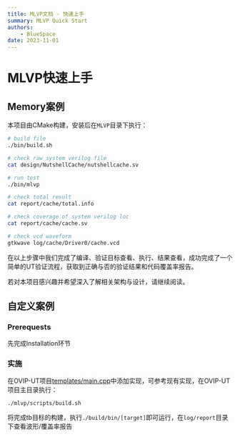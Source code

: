 ```yaml
---
title: MLVP文档 - 快速上手
summary: MLVP Quick Start
authors:
    - BlueSpace
date: 2023-11-01
---
```


# MLVP快速上手

## Memory案例

本项目由CMake构建，安装后在`MLVP`目录下执行：

```sh
# build file
./bin/build.sh

# check raw system verilog file
cat design/NutshellCache/nutshellcache.sv

# run test
./bin/mlvp

# check total result
cat report/cache/total.info

# check coverage of system verilog loc
cat report/cache/cache.sv

# check vcd waveform
gtkwave log/cache/Driver0/cache.vcd
```

在以上步骤中我们完成了编译、验证目标查看、执行、结果查看，成功完成了一个简单的UT验证流程，获取到正确与否的验证结果和代码覆盖率报告。

若对本项目感兴趣并希望深入了解相关架构与设计，请继续阅读。

## 自定义案例

### Prerequests

先完成Installation环节

### 实施

在OVIP-UT项目[templates/main.cpp](https://gitee.com/yaozhicheng/mlvp/blob/master/template/main.cpp)中添加实现，可参考现有实现，在OVIP-UT项目主目录执行：

```sh
./mlvp/scripts/build.sh
```

将完成tb目标的构建，执行`./build/bin/[target]`即可运行，在`log/report`目录下查看波形/覆盖率报告